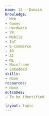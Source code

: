 ```yaml
---
name: 13 - Domain
knowledge:
- Web
- Games
- Hardware
- VR
- Mobile
- IoT
- E-commerce
- AR
- AI
- ML
- Mainframe
- Embedded
skills:
- None
resources:
- None
outcomes:
- To be identified

layout: topic
---
```

